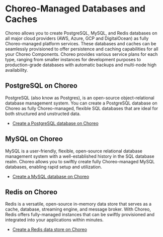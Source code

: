 # Choreo-Managed Databases and Caches

Choreo allows you to create PostgreSQL, MySQL, and Redis databases on all major cloud providers (AWS, Azure, GCP and DigitalOcean) as fully Choreo-managed platform services.
These databases and caches can be seamlessly provisioned to offer persistence and caching capabilities for all your Choreo Components. Choreo provides various service plans for each type, ranging from smaller instances for development purposes to production-grade databases with automatic backups and multi-node high availability.

## PostgreSQL on Choreo

PostgreSQL (also know as Postgres), is an open-source object-relational database management system. You can create a PostgreSQL database on Choreo as fully Choreo-managed, flexible SQL databases that are ideal for both structured and unstructed data.

- [Create a PostgreSQL database on Choreo](./choreo-managed-postgresql-databases.md)

## MySQL on Choreo

MySQL is a user-friendly, flexible, open-source relational database management system with a well-established history in the SQL database realm. Choreo allows you to swiftly create fully Choreo-managed MySQL databases, enabling rapid setup and utilization.

- [Create a MySQL database on Choreo](./choreo-managed-mysql-databases.md)

## Redis on Choreo

Redis is a versatile, open-source in-memory data store that serves as a cache, database, streaming engine, and message broker. With Choreo, Redis offers fully-managed instances that can be swiftly provisioned and integrated into your applications within minutes.

- [Create a Redis data store on Choreo](./choreo-managed-redis-datastores.md)
